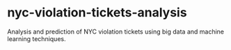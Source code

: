 # nyc-violation-tickets-analysis
Analysis and prediction of NYC violation tickets using big data and machine learning techniques.
